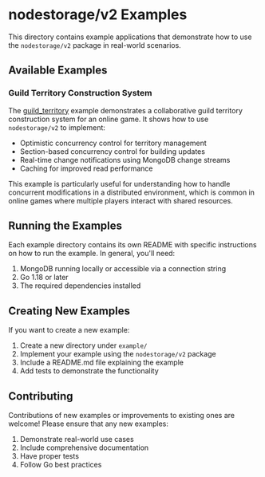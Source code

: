 # nodestorage/v2 Examples

This directory contains example applications that demonstrate how to use the `nodestorage/v2` package in real-world scenarios.

## Available Examples

### Guild Territory Construction System

The [guild_territory](./guild_territory) example demonstrates a collaborative guild territory construction system for an online game. It shows how to use `nodestorage/v2` to implement:

- Optimistic concurrency control for territory management
- Section-based concurrency control for building updates
- Real-time change notifications using MongoDB change streams
- Caching for improved read performance

This example is particularly useful for understanding how to handle concurrent modifications in a distributed environment, which is common in online games where multiple players interact with shared resources.

## Running the Examples

Each example directory contains its own README with specific instructions on how to run the example. In general, you'll need:

1. MongoDB running locally or accessible via a connection string
2. Go 1.18 or later
3. The required dependencies installed

## Creating New Examples

If you want to create a new example:

1. Create a new directory under `example/`
2. Implement your example using the `nodestorage/v2` package
3. Include a README.md file explaining the example
4. Add tests to demonstrate the functionality

## Contributing

Contributions of new examples or improvements to existing ones are welcome! Please ensure that any new examples:

1. Demonstrate real-world use cases
2. Include comprehensive documentation
3. Have proper tests
4. Follow Go best practices
